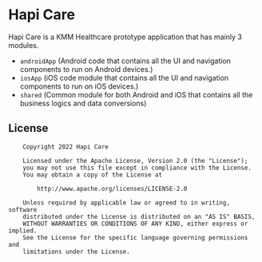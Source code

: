 # Hapi Care

Hapi Care is a KMM Healthcare prototype application that has mainly 3 modules.

- `androidApp` (Android code that contains all the UI and navigation components to run on Android devices.)
- `iosApp` (iOS code module that contains all the UI and navigation components to run on iOS devices.)
- `shared` (Common module for both Android and iOS that contains all the business logics and data conversions)

## License

```
    Copyright 2022 Hapi Care

    Licensed under the Apache License, Version 2.0 (the "License");
    you may not use this file except in compliance with the License.
    You may obtain a copy of the License at

        http://www.apache.org/licenses/LICENSE-2.0

    Unless required by applicable law or agreed to in writing, software
    distributed under the License is distributed on an "AS IS" BASIS,
    WITHOUT WARRANTIES OR CONDITIONS OF ANY KIND, either express or implied.
    See the License for the specific language governing permissions and
    limitations under the License.
```

